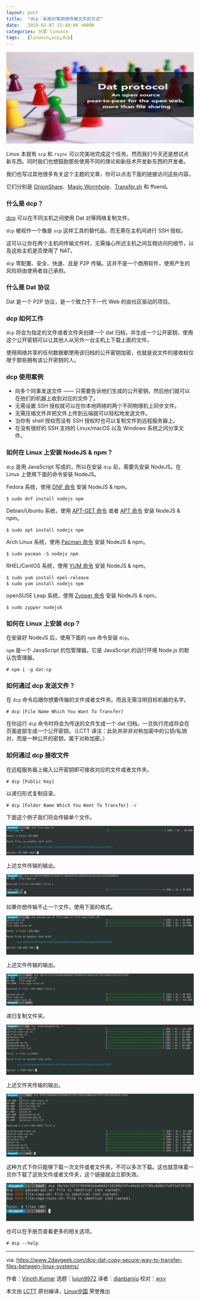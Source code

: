 ```yaml
---
layout: post
title:	"dcp：采用对等网络传输文件的方式"
date:	2019-02-07 15:49:00 +0800 
categories:	分享 linuxcn 
tags:	[linuxcn,scp,dcp]
---
```



![](/Asserts/Images/album/201902/07/154817sht0t5fddh5tnw03.jpg)


Linux 本就有 `scp` 和 `rsync` 可以完美地完成这个任务。然而我们今天还是想试点新东西。同时我们也想鼓励那些使用不同的理论和新技术开发新东西的开发者。


我们也写过其他很多有关这个主题的文章，你可以点击下面的链接访问这些内容。


它们分别是 [OnionShare](https://www.2daygeek.com/onionshare-secure-way-to-share-files-sharing-tool-linux/)、[Magic Wormhole](https://www.2daygeek.com/wormhole-securely-share-files-from-linux-command-line/)、[Transfer.sh](https://www.2daygeek.com/transfer-sh-easy-fast-way-share-files-over-internet-from-command-line/) 和 ffsend。


### 什么是 dcp？


[dcp](https://github.com/tom-james-watson/dat-cp) 可以在不同主机之间使用 Dat 对等网络复制文件。


`dcp` 被视作一个像是 `scp` 这样工具的替代品，而无需在主机间进行 SSH 授权。


这可以让你在两个主机间传输文件时，无需操心所述主机之间互相访问的细节，以及这些主机是否使用了 NAT。


`dcp` 零配置、安全、快速、且是 P2P 传输。这并不是一个商用软件，使用产生的风险将由使用者自己承担。


### 什么是 Dat 协议


Dat 是一个 P2P 协议，是一个致力于下一代 Web 的由社区驱动的项目。


### dcp 如何工作


`dcp` 将会为指定的文件或者文件夹创建一个 dat 归档，并生成一个公开密钥，使用这个公开密钥可以让其他人从另外一台主机上下载上面的文件。


使用网络共享的任何数据都使用该归档的公开密钥加密，也就是说文件的接收权仅限于那些拥有该公开密钥的人。


### dcp 使用案例


* 向多个同事发送文件 —— 只需要告诉他们生成的公开密钥，然后他们就可以在他们的机器上收到对应的文件了。
* 无需设置 SSH 授权就可以在你本地网络的两个不同物理机上同步文件。
* 无需压缩文件并把文件上传到云端就可以轻松地发送文件。
* 当你有 shell 授权而没有 SSH 授权时也可以复制文件到远程服务器上。
* 在没有很好的 SSH 支持的 Linux/macOS 以及 Windows 系统之间分享文件。


### 如何在 Linux 上安装 NodeJS & npm？


`dcp` 是用 JavaScript 写成的，所以在安装 `dcp` 前，需要先安装 NodeJS。在 Linux 上使用下面的命令安装 NodeJS。


Fedora 系统，使用 [DNF 命令](https://www.2daygeek.com/dnf-command-examples-manage-packages-fedora-system/) 安装 NodeJS & npm。



```
$ sudo dnf install nodejs npm
```

Debian/Ubuntu 系统，使用 [APT-GET 命令](https://www.2daygeek.com/apt-get-apt-cache-command-examples-manage-packages-debian-ubuntu-systems/) 或者 [APT 命令](https://www.2daygeek.com/apt-get-apt-cache-command-examples-manage-packages-debian-ubuntu-systems/) 安装 NodeJS & npm。



```
$ sudo apt install nodejs npm
```

Arch Linux 系统，使用 [Pacman 命令](https://www.2daygeek.com/pacman-command-examples-manage-packages-arch-linux-system/) 安装 NodeJS & npm。



```
$ sudo pacman -S nodejs npm
```

RHEL/CentOS 系统，使用 [YUM 命令](https://www.2daygeek.com/yum-command-examples-manage-packages-rhel-centos-systems/) 安装 NodeJS & npm。



```
$ sudo yum install epel-release
$ sudo yum install nodejs npm
```

openSUSE Leap 系统，使用 [Zypper 命令](https://www.2daygeek.com/zypper-command-examples-manage-packages-opensuse-system/) 安装 NodeJS & npm。



```
$ sudo zypper nodejs6
```

### 如何在 Linux 上安装 dcp？


在安装好 NodeJS 后，使用下面的 `npm` 命令安装 `dcp`。


`npm` 是一个 JavaScript 的包管理器。它是 JavaScript 的运行环境 Node.js 的默认包管理器。



```
# npm i -g dat-cp
```

### 如何通过 dcp 发送文件？


在 `dcp` 命令后跟你想要传输的文件或者文件夹。而且无需注明目标机器的名字。



```
# dcp [File Name Which You Want To Transfer]
```

在你运行 `dcp` 命令时将会为传送的文件生成一个 dat 归档。一旦执行完成将会在页面底部生成一个公开密钥。（LCTT 译注：此处并非非对称加密中的公钥/私钥对，而是一种公开的密钥，属于对称加密。）


### 如何通过 dcp 接收文件


在远程服务器上输入公开密钥即可接收对应的文件或者文件夹。



```
# dcp [Public Key]
```

以递归形式复制目录。



```
# dcp [Folder Name Which You Want To Transfer] -r
```

下面这个例子我们将会传输单个文件。


![](/Asserts/Images/album/201902/07/155111o2m3k0z3jcjc1u4x.png)


上述文件传输的输出。


![](/Asserts/Images/album/201902/07/155121qz6ckkn9643tug4i.png)


如果你想传输不止一个文件，使用下面的格式。


![](/Asserts/Images/album/201902/07/155132z9j7pgwg8wix6xg5.jpg)


上述文件传输的输出。


![](/Asserts/Images/album/201902/07/155146zptdv88jh8pn8hr7.jpg)


递归复制文件夹。


![](/Asserts/Images/album/201902/07/155208y3jrsspx55xxzzx7.jpg)


上述文件夹传输的输出。


![](/Asserts/Images/album/201902/07/155223b5r38mlpu5zrmv8l.jpg)


这种方式下你只能够下载一次文件或者文件夹，不可以多次下载。这也就意味着一旦你下载了这些文件或者文件夹，这个链接就会立即失效。


![](/Asserts/Images/album/201902/07/155233fxzvuot6bwurdrz6.jpg)


也可以在手册页查看更多的相关选项。



```
# dcp --help
```



---


via: <https://www.2daygeek.com/dcp-dat-copy-secure-way-to-transfer-files-between-linux-systems/>


作者：[Vinoth Kumar](https://www.2daygeek.com/author/vinoth/) 选题：[lujun9972](https://github.com/lujun9972) 译者：[dianbanjiu](https://github.com/dianbanjiu) 校对：[wxy](https://github.com/wxy)


本文由 [LCTT](https://github.com/LCTT/TranslateProject) 原创编译，[Linux中国](https://linux.cn/) 荣誉推出
